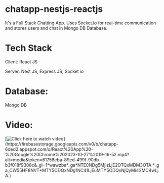 # chatapp-nestjs-reactjs

It's a Full Stack Chatting App. Uses Socket.io for real-time communication and stores users and chat in Mongo DB Database.

# Tech Stack
Client: 
React JS

Server: 
Nest JS, 
Express JS, 
Socket io

# Database: 
Mongo DB

# Video: 
[![Click here to watch video](https://firebasestorage.googleapis.com/v0/b/chatapp-6ded2.appspot.com/o/thumbanail.png?alt=media&token=15e9b888-c107-4998-b641-cd0e9b5f0afc&_gl=1*lh3bt8*_ga*NTE0NDg5MjIzLjE2OTQxMDM3OTA.*_ga_CW55HF8NVT*MTY5ODQxNDg1NC41LjEuMTY5ODQxNDkzNS40MC4wLjA.)](https://firebasestorage.googleapis.com/v0/b/chatapp-6ded2.appspot.com/o/React%20App%20-%20Google%20Chrome%202023-10-27%2019-16-52.mp4?alt=media&token=61758eba-89ed-499f-90db-b3f018f9308c&_gl=1*wawzba*_ga*NTE0NDg5MjIzLjE2OTQxMDM3OTA.*_ga_CW55HF8NVT*MTY5ODQxNDg1NC41LjEuMTY5ODQxNjQyMi42MC4wLjA.)

